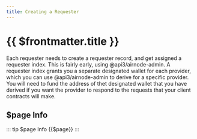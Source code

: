 ```yaml
---
title: Creating a Requester
---
```




# {{ $frontmatter.title }}

Each requester needs to create a requester record, and get assigned a requester index. This is fairly early, using @api3/airnode-admin. A requester index grants you a separate designated wallet for each provider, which you can use @api3/airnode-admin to derive for a specific provider. You will need to fund the address of thet designated wallet that you have derived if you want the provider to respond to the requests that your client contracts will make.

## $page Info

::: tip $page Info
{{$page}}
:::